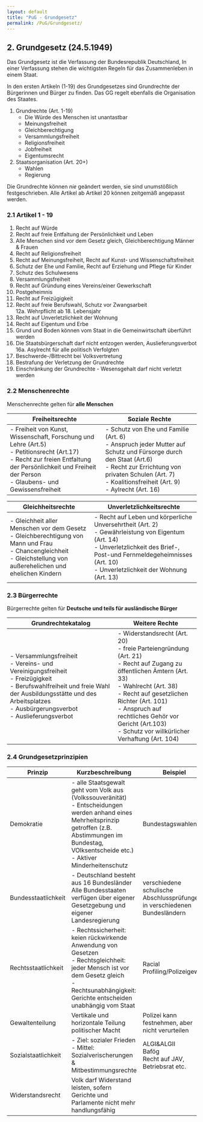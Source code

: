 ```yaml
---
layout: default
title: "PuG - Grundgesetz"
permalink: /PuG/Grundgesetz/
---
```


## 2. Grundgesetz (24.5.1949)

Das Grundgesetz ist die Verfassung der Bundesrepublik Deutschland, In einer Verfassung stehen die wichtigsten Regeln für das Zusammenleben in einem Staat.

In den ersten Artikeln (1-19) des Grundgesetzes sind Grundrechte der Bürgerinnen und Bürger zu finden. Das GG regelt ebenfalls die Organisation des Staates.

1. Grundrechte (Art. 1-19)
    - Die Würde des Menschen ist unantastbar
    - Meinungsfreiheit
    - Gleichberechtigung
    - Versammlungsfreiheit
    - Religionsfreiheit
    - Jobfreiheit
    - Eigentumsrecht
2. Staatsorganisation (Art. 20+)
    - Wahlen
    - Regierung

Die Grundrechte können *nie* geändert werden, sie sind unumstößlich festgeschrieben. Alle Artikel ab Artikel 20 können zeitgemäß angepasst werden.

### 2.1 Artikel 1 - 19

1. Recht auf Würde
2. Recht auf freie Entfaltung der Persönlichkeit und Leben
3. Alle Menschen sind vor dem Gesetz gleich, Gleichberechtigung Männer & Frauen
4. Recht auf Religionsfreiheit
5. Recht auf Meinungsfreiheit, Recht auf Kunst- und Wissenschaftsfreiheit
6. Schutz der Ehe und Familie, Recht auf Erziehung und Pflege für Kinder
7. Schutz des Schulwesens
8. Versammlungsfreiheit
9. Recht auf Gründung eines Vereins/einer Gewerkschaft
10. Postgeheimnis
11. Recht auf Freizügigkeit
12. Recht auf freie Berufswahl, Schutz vor Zwangsarbeit<br>
12a. Wehrpflicht ab 18. Lebensjahr
13. Recht auf Unverletzlichkeit der Wohnung
14. Recht auf Eigentum und Erbe
15. Grund und Boden können vom Staat in die Gemeinwirtschaft überführt werden
16. Die Staatsbürgerschaft darf nicht entzogen werden, Auslieferungsverbot<br>
16a. Asylrecht für alle politisch Verfolgten
17. Beschwerde-/Bittrecht bei Volksvertretung
18. Bestrafung der Verletzung der Grundrechte
19. Einschränkung der Grundrechte - Wesensgehalt darf nicht verletzt werden

### 2.2 Menschenrechte

Menschenrechte gelten für **alle Menschen**

|Freiheitsrechte|Soziale Rechte|
|--|--|
| - Freiheit von Kunst, Wissenschaft, Forschung und Lehre (Art.5)<br> - Petitionsrecht (Art.17)<br> - Recht zur freien Entfaltung der Persönlichkeit und Freiheit der Person <br> - Glaubens- und Gewissensfreiheit  | - Schutz von Ehe und Familie (Art. 6) <br> - Anspruch jeder Mutter auf Schutz und Fürsorge durch den Staat (Art.6) <br> - Recht zur Errichtung von privaten Schulen (Art. 7) <br> - Koalitionsfreiheit (Art. 9) <br> - Aylrecht (Art. 16)|

|Gleichheitsrechte |Unverletzlichkeitsrechte|
|--|--|
|- Gleichheit aller Menschen vor dem Gesetz<br>- Gleichberechtigung von Mann und Frau<br>- Chancengleichheit<br>- Gleichstellung von außerehelichen und ehelichen Kindern|- Recht auf Leben und körperliche Unversehrtheit (Art. 2)<br>- Gewährleistung von Eigentum (Art. 14)<br>- Unverletzlichkeit des Brief-, Post-und Fernmeldegeheimnisses (Art. 10)<br>- Unverletzlichkeit der Wohnung (Art. 13)|

### 2.3 Bürgerrechte

Bürgerrechte gelten für **Deutsche und teils für ausländische Bürger**

|Grundrechtekatalog|Weitere Rechte|
|--|--|
|- Versammlungsfreiheit<br>- Vereins- und Vereinigungsfreiheit<br>- Freizügigkeit<br>- Berufswahlfreiheit und freie Wahl der Ausbildungsstätte und des Arbeitsplatzes<br>- Ausbürgerungsverbot<br>- Auslieferungsverbot|- Widerstandsrecht (Art. 20)<br>- freie Parteiengründung (Art. 21)<br>- Recht auf Zugang zu öffentlichen Ämtern (Art. 33)<br>- Wahlrecht (Art. 38)<br>- Recht auf gesetzlichen Richter (Art. 101)<br>- Anspruch auf rechtliches Gehör vor Gericht (Art.103)<br>- Schutz vor willkürlicher Verhaftung (Art. 104)|

### 2.4 Grundgesetzprinzipien

|Prinzip|Kurzbeschreibung|Beispiel|
|--|--|--|
|Demokratie|- alle Staatsgewalt geht vom Volk aus (Volkssouveränität)<br>- Entscheidungen werden anhand eines Mehrheitsprinzip getroffen (z.B. Abstimmungen im Bundestag, VOlksentscheide etc.)<br>- Aktiver Minderheitenschutz|Bundestagswahlen|
|Bundesstaatlichkeit|- Deutschland besteht aus 16 Bundesländer<br>Alle Bundesstaaten verfügen über eigener Gesetzgebung und eigener Landesregierung|verschiedene schulische Abschlussprüfungen in verschiedenen Bundesländern|
|Rechtsstaatlichkeit|- Rechtssicherheit: keien rückwirkende Anwendung von Gesetzen<br>- Rechtsgleichheit: jeder Mensch ist vor dem Gesetz gleich<br>- Rechtsunabhängigkeit: Gerichte entscheiden unabhängig vom Staat|Racial Profiling/Polizeigewalt|
|Gewaltenteilung|Vertikale und horizontale Teilung politischer Macht|Polizei kann festnehmen, aber nicht verurteilen|
|Sozialstaatlichkeit|- Ziel: sozialer Frieden<br>- Mittel: Sozialverischerungen & Mitbestimmungsrechte|ALGI&ALGII<br>Bafög<br>Recht auf JAV, Betriebsrat etc.|
|Widerstandsrecht|Volk darf Widerstand leisten, sofern Gerichte und Parlamente nicht mehr handlungsfähig||

